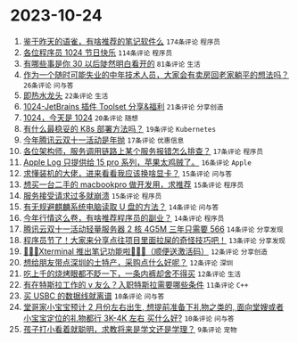 # 2023-10-24

1. [鉴于昨天的语雀，有啥推荐的笔记软件么](https://www.v2ex.com/t/984728) `174条评论` `程序员`
1. [各位程序员 1024 节日快乐](https://www.v2ex.com/t/984742) `114条评论` `程序员`
1. [有哪些事是你 30 以后陡然明白看开的](https://www.v2ex.com/t/984755) `81条评论` `生活`
1. [作为一个随时可能失业的中年技术人员，大家会有卖房回老家躺平的想法吗？](https://www.v2ex.com/t/984812) `26条评论` `问与答`
1. [即热水龙头](https://www.v2ex.com/t/984785) `22条评论` `生活`
1. [1024-JetBrains 插件 Toolset 分享&福利](https://www.v2ex.com/t/984759) `21条评论` `分享创造`
1. [1024，今天是 1024](https://www.v2ex.com/t/984730) `20条评论` `随想`
1. [有什么最稳妥的 K8s 部署方法吗？](https://www.v2ex.com/t/984736) `19条评论` `Kubernetes`
1. [今年腾讯云双十一活动是年抛](https://www.v2ex.com/t/984829) `17条评论` `优惠信息`
1. [各位架构师，服务调用链路上某个服务报错怎么排查？](https://www.v2ex.com/t/984723) `17条评论` `程序员`
1. [Apple Log 只提供给 15 pro 系列，苹果太鸡贼了。](https://www.v2ex.com/t/984729) `16条评论` `Apple`
1. [求懂装机的大佬，进来看看我应该换啥显卡？](https://www.v2ex.com/t/984844) `15条评论` `问与答`
1. [想买一台二手的 macbookpro 做开发用，求推荐](https://www.v2ex.com/t/984795) `15条评论` `程序员`
1. [服务接受请求过多就崩溃](https://www.v2ex.com/t/984724) `15条评论` `程序员`
1. [有无规避麒麟系统电脑读取 U 盘的方法？](https://www.v2ex.com/t/984855) `14条评论` `问与答`
1. [今年行情这么卷，有啥推荐程序员的副业？](https://www.v2ex.com/t/984846) `14条评论` `程序员`
1. [腾讯云双十一活动轻量服务器 2 核 4G5M 三年只需要 566](https://www.v2ex.com/t/984747) `14条评论` `分享发现`
1. [程序员节了！大家来分享点往项目里面拉屎的奇怪技巧吧！](https://www.v2ex.com/t/984789) `13条评论` `分享发现`
1. [🎉🎉🎉Xterminal 推出笔记功能啦🎉🎉🎉（顺便送激活码）](https://www.v2ex.com/t/984842) `12条评论` `分享创造`
1. [想给朋友带点深圳的土特产，采购点什么好呢？](https://www.v2ex.com/t/984801) `12条评论` `深圳`
1. [吃上千的烧烤眼都不眨一下，一条内裤却舍不得买](https://www.v2ex.com/t/984777) `12条评论` `生活`
1. [有在特斯拉工作的 v 友么？入职特斯拉需要哪些条件](https://www.v2ex.com/t/984758) `11条评论` `C++`
1. [买 USBC 的数据线就离谱](https://www.v2ex.com/t/984815) `10条评论` `问与答`
1. [堂哥家小宝宝预计 2 月份左右出生, 想提前准备下礼物之类的, 面向堂嫂或者小宝宝定位的礼物都行 3K-4K 左右 买什么好?](https://www.v2ex.com/t/984762) `10条评论` `问与答`
1. [孩子打小看着就聪明，求教将来是学文还是学理？](https://www.v2ex.com/t/984828) `9条评论` `宠物`

